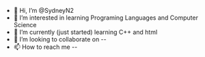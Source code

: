 - 👋 Hi, I’m @SydneyN2
- 👀 I’m interested in learning Programing Languages and Computer Science
- 🌱 I’m currently (just started) learning C++ and html
- 💞️ I’m looking to collaborate on --
- 📫 How to reach me --

<!---
SydneyN2/SydneyN2 is a ✨ special ✨ repository because its `README.md` (this file) appears on your GitHub profile.
You can click the Preview link to take a look at your changes.
--->
